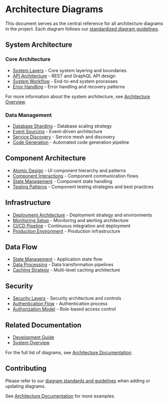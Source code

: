# Architecture Diagrams

This document serves as the central reference for all architecture diagrams in the project. Each diagram follows our [standardized diagram guidelines](../docs/architecture/diagrams/readme.md).

## System Architecture

### Core Architecture

- [System Layers](../docs/architecture/diagrams/system/layers.md) - Core system layering and boundaries
- [API Architecture](../docs/architecture/diagrams/system/api-architecture.md) - REST and GraphQL API design
- [System Workflow](../docs/architecture/diagrams/system/workflow.md) - End-to-end system processes
- [Error Handling](../docs/architecture/diagrams/system/error-flow.md) - Error handling and recovery patterns

For more information about the system architecture, see [Architecture Overview](../docs/architecture/overview.md).

### Data Management

- [Database Sharding](../docs/architecture/diagrams/system/sharding.md) - Database scaling strategy
- [Event Sourcing](../docs/architecture/diagrams/system/event-sourcing.md) - Event-driven architecture
- [Service Discovery](../docs/architecture/diagrams/system/service-discovery.md) - Service mesh and discovery
- [Code Generation](../docs/architecture/diagrams/system/code-generation.md) - Automated code generation pipeline

## Component Architecture

- [Atomic Design](../docs/architecture/diagrams/components/atomic-design.md) - UI component hierarchy and patterns
- [Component Interactions](../docs/architecture/diagrams/components/interactions.md) - Component communication flows
- [State Management](../docs/architecture/diagrams/components/state-patterns.md) - Component state handling
- [Testing Patterns](../docs/architecture/diagrams/components/testing-patterns.md) - Component testing strategies and best practices

## Infrastructure

- [Deployment Architecture](../docs/architecture/diagrams/infrastructure/deployment.md) - Deployment strategy and environments
- [Monitoring Setup](../docs/architecture/diagrams/infrastructure/monitoring.md) - Monitoring and alerting architecture
- [CI/CD Pipeline](../docs/architecture/diagrams/infrastructure/ci-cd-pipeline.md) - Continuous integration and deployment
- [Production Environment](../docs/architecture/diagrams/infrastructure/production-environment.md) - Production infrastructure

## Data Flow

- [State Management](../docs/architecture/diagrams/data-flow/state-management.md) - Application state flow
- [Data Processing](../docs/architecture/diagrams/data-flow/processing.md) - Data transformation pipelines
- [Caching Strategy](../docs/architecture/diagrams/data-flow/caching.md) - Multi-level caching architecture

## Security

- [Security Layers](../docs/architecture/diagrams/security/security-layers.md) - Security architecture and controls
- [Authentication Flow](../docs/architecture/diagrams/security/auth-flow.md) - Authentication process
- [Authorization Model](../docs/architecture/diagrams/security/authorization.md) - Role-based access control

## Related Documentation

- [Development Guide](../docs/development.md)
- [System Overview](../docs/overview.md)

For the full list of diagrams, see [Architecture Documentation](../readme.md).

## Contributing

Please refer to our [diagram standards and guidelines](../docs/architecture/diagrams/readme.md) when adding or updating diagrams.

See [Architecture Documentation](../readme.md) for more examples.
